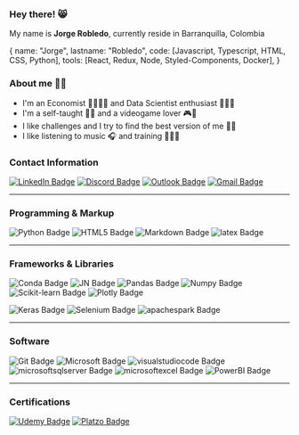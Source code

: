 ### Hey there! 😸 
My name is **Jorge Robledo**, currently reside in Barranquilla, Colombia

{
  name: "Jorge",
  lastname: "Robledo",
  code: [Javascript, Typescript, HTML, CSS, Python],
  tools: [React, Redux, Node, Styled-Components, Docker], 
}

### About me 👋🏻
- I'm an Economist 👨🏻‍💼💼 and Data Scientist enthusiast 👨🏻‍💻 
- I'm a self-taught ✍🏻 and a videogame lover 🎮👾
- I like challenges and I try to find the best version of me 👊🏻
- I like listening to music 🎧 and training 🏃🏻‍♂️

### Contact Information
[![LinkedIn Badge](https://img.shields.io/badge/LinkedIn-0A66C2?style=for-the-badge&logo=linkedin&logoColor=white)](https://www.linkedin.com/in/jorge-robledo11)
[![Discord Badge](https://img.shields.io/badge/Discord-5865F2?style=for-the-badge&logo=discord&logoColor=white)](https://postimg.cc/sMf1SRKC)
[![Outlook Badge](https://img.shields.io/badge/Outlook-0078D4?style=for-the-badge&logo=microsoftoutlook&logoColor=white)](https://postimg.cc/CBz2XdNH)
[![Gmail Badge](https://img.shields.io/badge/Gmail-EA4335?style=for-the-badge&logo=gmail&logoColor=white)](https://postimg.cc/94z1FK7c)

---
### Programming & Markup
![Python Badge](https://img.shields.io/badge/Python-3776AB.svg?style=for-the-badge&logo=python&logoColor=white)
![HTML5 Badge](https://img.shields.io/badge/HTML5-E34F26.svg?style=for-the-badge&logo=html5&logoColor=white)
![Markdown Badge](https://img.shields.io/badge/Markdown-000000.svg?style=for-the-badge&logo=markdown&logoColor=white)
![latex Badge](https://img.shields.io/badge/LaTeX-008080.svg?&style=for-the-badge&logo=latex&logoColor=white)

---
### Frameworks & Libraries
![Conda Badge](https://img.shields.io/badge/conda-44A833.svg?&style=for-the-badge&logo=anaconda&logoColor=white)
![JN Badge](https://img.shields.io/badge/Jupyter-F37626.svg?&style=for-the-badge&logo=Jupyter&logoColor=white)
![Pandas Badge](https://img.shields.io/badge/Pandas-150458?style=for-the-badge&logo=pandas&logoColor=white)
![Numpy Badge](https://img.shields.io/badge/Numpy-013243?style=for-the-badge&logo=numpy&logoColor=white)
![Scikit-learn Badge](https://img.shields.io/badge/Scikit_learn-F7931E?style=for-the-badge&logo=scikit-learn&logoColor=white)
![Plotly Badge](https://img.shields.io/badge/Plotly-3F4F75?style=for-the-badge&logo=plotly&logoColor=white)

![Keras Badge](https://img.shields.io/badge/Keras-D00000?style=for-the-badge&logo=keras&logoColor=white)
![Selenium Badge](https://img.shields.io/badge/Selenium-43B02A?style=for-the-badge&logo=selenium&logoColor=white)
![apachespark Badge](https://img.shields.io/badge/Apache_Spark-E25A1C?style=for-the-badge&logo=apachespark&logoColor=white)

---
### Software
![Git Badge](https://img.shields.io/badge/Git-F05032?style=for-the-badge&logo=git&logoColor=white)
![Microsoft Badge](https://img.shields.io/badge/Microsoft-5E5E5E?style=for-the-badge&logo=microsoft&logoColor=white)
![visualstudiocode Badge](https://img.shields.io/badge/Visual_Studio_Code-007ACC?style=for-the-badge&logo=visualstudiocode&logoColor=white)
![microsoftsqlserver Badge](https://img.shields.io/badge/SQL_Server-CC2927.svg?style=for-the-badge&logo=microsoftsqlserver&logoColor=white)
![microsoftexcel Badge](https://img.shields.io/badge/Excel-217346?style=for-the-badge&logo=microsoftexcel&logoColor=white)
![PowerBI Badge](https://img.shields.io/badge/Power_BI-F2C811?style=for-the-badge&logo=powerbi&logoColor=white)

---
### Certifications
[![Udemy Badge](https://img.shields.io/badge/Udemy-A435F0?style=for-the-badge&logo=udemy&logoColor=white)](https://www.udemy.com/user/jorge-robledo-12)
[![Platzo Badge](https://img.shields.io/badge/Platzi-98CA3F?style=for-the-badge&logo=platzi&logoColor=white)](https://platzi.com/p/robledo.1337)
